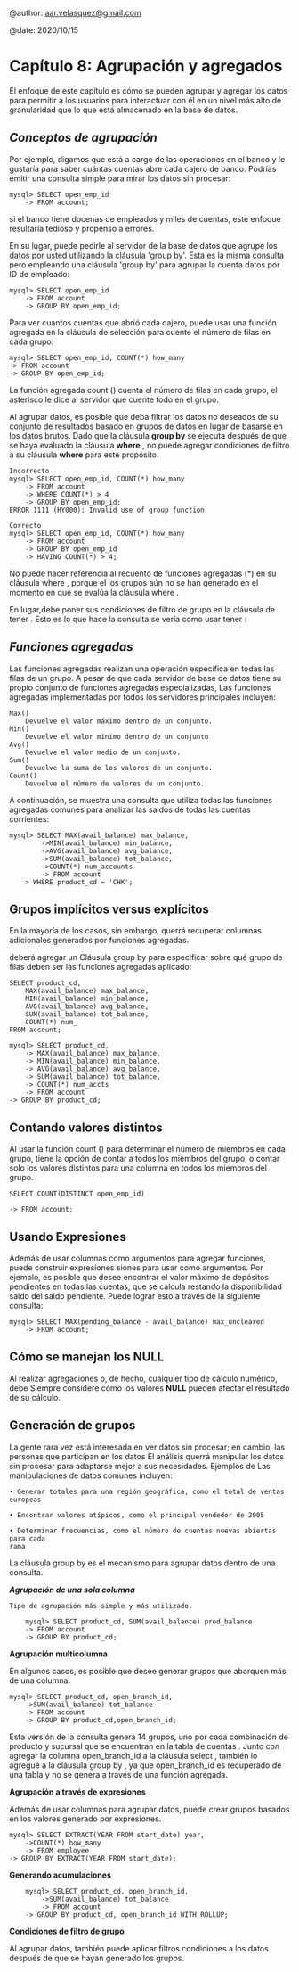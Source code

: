 @author: aar.velasquez@gmail.com

@date: 2020/10/15

Capítulo 8: Agrupación y agregados
====
El enfoque de este capítulo es cómo se pueden agrupar y agregar los datos para permitir a los usuarios
para interactuar con él en un nivel más alto de granularidad que lo que está almacenado en la base de datos.

***Conceptos de agrupación***
----
Por ejemplo, digamos que está a cargo de las operaciones en el banco y le gustaría
para saber cuántas cuentas abre cada cajero de banco. Podrías emitir
una consulta simple para mirar los datos sin procesar:

    mysql> SELECT open_emp_id
        -> FROM account;

si el banco tiene docenas de empleados y miles de cuentas, este enfoque
resultaría tedioso y propenso a errores.

En su lugar, puede pedirle al servidor de la base de datos que agrupe los datos por usted utilizando la cláusula 'group
by'. Esta es la misma consulta pero empleando una cláusula 'group by' para agrupar la cuenta
datos por ID de empleado:

    mysql> SELECT open_emp_id
        -> FROM account
        -> GROUP BY open_emp_id;

Para ver cuantos
cuentas que abrió cada cajero, puede usar una función agregada en la cláusula de selección para
cuente el número de filas en cada grupo:

    mysql> SELECT open_emp_id, COUNT(*) how_many
    -> FROM account
    -> GROUP BY open_emp_id;

La función agregada count () cuenta el número de filas en cada grupo, el asterisco le dice al servidor que cuente todo en el grupo.

Al agrupar datos, es posible que deba filtrar los datos no deseados de su conjunto de resultados
basado en grupos de datos en lugar de basarse en los datos brutos. Dado que la cláusula **group by**
se ejecuta después de que se haya evaluado la cláusula **where** , no puede agregar condiciones de filtro a su cláusula **where** para este propósito.

    Incorrecto
    mysql> SELECT open_emp_id, COUNT(*) how_many
        -> FROM account
        -> WHERE COUNT(*) > 4
        -> GROUP BY open_emp_id;
    ERROR 1111 (HY000): Invalid use of group function

    Correcto
    mysql> SELECT open_emp_id, COUNT(*) how_many
        -> FROM account
        -> GROUP BY open_emp_id
        -> HAVING COUNT(*) > 4;
No puede hacer referencia al recuento de funciones agregadas (*) en su cláusula where , porque el
los grupos aún no se han generado en el momento en que se evalúa la cláusula where .

En lugar,debe poner sus condiciones de filtro de grupo en la cláusula de tener . Esto es lo que hace la consulta
se vería como usar tener :


***Funciones agregadas***
----

Las funciones agregadas realizan una operación específica en todas las filas de un grupo. A pesar de que
cada servidor de base de datos tiene su propio conjunto de funciones agregadas especializadas, Las funciones agregadas implementadas por todos los servidores principales incluyen:

    Max()
        Devuelve el valor máximo dentro de un conjunto.
    Min()
        Devuelve el valor mínimo dentro de un conjunto
    Avg()
        Devuelve el valor medio de un conjunto.
    Sum()
        Devuelve la suma de los valores de un conjunto.
    Count()
        Devuelve el número de valores de un conjunto.

A continuación, se muestra una consulta que utiliza todas las funciones agregadas comunes para analizar las
saldos de todas las cuentas corrientes:



    mysql> SELECT MAX(avail_balance) max_balance, 
            ->MIN(avail_balance) min_balance,
            ->AVG(avail_balance) avg_balance,
            ->SUM(avail_balance) tot_balance,
            ->COUNT(*) num_accounts
            -> FROM account
        > WHERE product_cd = 'CHK';
**Grupos implícitos versus explícitos**
----

En la mayoría de los casos, sin embargo, querrá recuperar columnas adicionales generados por funciones agregadas.

deberá agregar un
Cláusula group by para especificar sobre qué grupo de filas deben ser las funciones agregadas
aplicado:

    SELECT product_cd,
        MAX(avail_balance) max_balance,
        MIN(avail_balance) min_balance,
        AVG(avail_balance) avg_balance,
        SUM(avail_balance) tot_balance,
        COUNT(*) num_
    FROM account;

    mysql> SELECT product_cd,
        -> MAX(avail_balance) max_balance,
        -> MIN(avail_balance) min_balance,
        -> AVG(avail_balance) avg_balance,
        -> SUM(avail_balance) tot_balance,
        -> COUNT(*) num_accts
        -> FROM account
    -> GROUP BY product_cd;

**Contando valores distintos**
----
Al usar la función count () para determinar el número de miembros en cada grupo,
tiene la opción de contar a todos los miembros del grupo, o contar solo los
valores distintos para una columna en todos los miembros del grupo.

    SELECT COUNT(DISTINCT open_emp_id)

    -> FROM account;

**Usando Expresiones**
----

Además de usar columnas como argumentos para agregar funciones, puede construir expresiones
siones para usar como argumentos. Por ejemplo, es posible que desee encontrar el valor máximo de
depósitos pendientes en todas las cuentas, que se calcula restando la disponibilidad
saldo del saldo pendiente. Puede lograr esto a través de la siguiente consulta:

    mysql> SELECT MAX(pending_balance - avail_balance) max_uncleared
        -> FROM account;
**Cómo se manejan los NULL**
----
Al realizar agregaciones o, de hecho, cualquier tipo de cálculo numérico, debe
Siempre considere cómo los valores **NULL** pueden afectar el resultado de su cálculo.

**Generación de grupos**
----
La gente rara vez está interesada en ver datos sin procesar; en cambio, las personas que participan en los datos
El análisis querrá manipular los datos sin procesar para adaptarse mejor a sus necesidades. Ejemplos de
Las manipulaciones de datos comunes incluyen:

    • Generar totales para una región geográfica, como el total de ventas europeas

    • Encontrar valores atípicos, como el principal vendedor de 2005

    • Determinar frecuencias, como el número de cuentas nuevas abiertas para cada
    rama

La cláusula group by es el mecanismo para agrupar datos dentro de una consulta.

***Agrupación de una sola columna***

    Tipo de agrupación más simple y más utilizado.

        mysql> SELECT product_cd, SUM(avail_balance) prod_balance
        -> FROM account
        -> GROUP BY product_cd;

**Agrupación multicolumna**

En algunos casos, es posible que desee generar grupos que abarquen más de una columna.

    mysql> SELECT product_cd, open_branch_id,
        ->SUM(avail_balance) tot_balance
        -> FROM account
        -> GROUP BY product_cd,open_branch_id;

Esta versión de la consulta genera 14 grupos, uno por cada combinación de producto
y sucursal que se encuentran en la tabla de cuentas . Junto con agregar la columna open_branch_id
a la cláusula select , también lo agregué a la cláusula group by , ya que open_branch_id es
recuperado de una tabla y no se genera a través de una función agregada.

**Agrupación a través de expresiones**

Además de usar columnas para agrupar datos, puede crear grupos basados en los valores
generado por expresiones.

    mysql> SELECT EXTRACT(YEAR FROM start_date) year,
        ->COUNT(*) how_many
        -> FROM employee
    -> GROUP BY EXTRACT(YEAR FROM start_date);

**Generando acumulaciones**

        mysql> SELECT product_cd, open_branch_id,
            ->SUM(avail_balance) tot_balance
            -> FROM account
        -> GROUP BY product_cd, open_branch_id WITH ROLLUP;

**Condiciones de filtro de grupo**

Al agrupar datos, también puede aplicar filtros
condiciones a los datos después de que se hayan generado los grupos.

